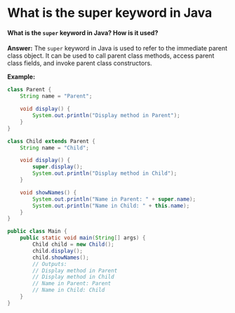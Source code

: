# What is the super keyword in Java

#### What is the `super` keyword in Java? How is it used?

**Answer:** The `super` keyword in Java is used to refer to the immediate parent class object. It can be used to call parent class methods, access parent class fields, and invoke parent class constructors.

**Example:**

```java
class Parent {
    String name = "Parent";

    void display() {
        System.out.println("Display method in Parent");
    }
}

class Child extends Parent {
    String name = "Child";

    void display() {
        super.display();
        System.out.println("Display method in Child");
    }

    void showNames() {
        System.out.println("Name in Parent: " + super.name);
        System.out.println("Name in Child: " + this.name);
    }
}

public class Main {
    public static void main(String[] args) {
        Child child = new Child();
        child.display();
        child.showNames();
        // Outputs:
        // Display method in Parent
        // Display method in Child
        // Name in Parent: Parent
        // Name in Child: Child
    }
}
```
